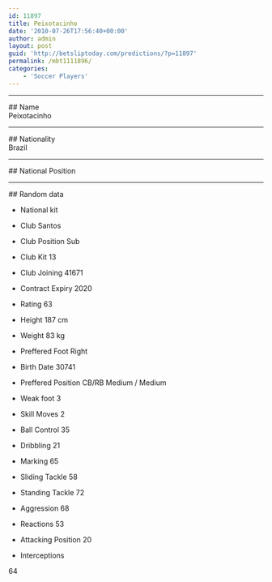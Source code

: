 ```yaml
---
id: 11897
title: Peixotacinho
date: '2010-07-26T17:56:40+00:00'
author: admin
layout: post
guid: 'http://betsliptoday.com/predictions/?p=11897'
permalink: /mbt1111896/
categories:
    - 'Soccer Players'
---
```


- - - - - -

\## Name  
 Peixotacinho

- - - - - -

\## Nationality  
 Brazil

- - - - - -

\## National Position

- - - - - -

\## Random data

- National kit
- Club
 Santos

- Club Position
 Sub

- Club Kit
 13

- Club Joining
 41671

- Contract Expiry
 2020

- Rating
 63

- Height
 187 cm

- Weight
 83 kg

- Preffered Foot
 Right

- Birth Date
 30741

- Preffered Position
 CB/RB Medium / Medium

- Weak foot
 3

- Skill Moves
 2

- Ball Control
 35

- Dribbling
 21

- Marking
 65

- Sliding Tackle
 58

- Standing Tackle
 72

- Aggression
 68

- Reactions
 53

- Attacking Position
 20

- Interceptions

 64